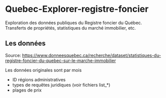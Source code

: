 # Quebec-Explorer-registre-foncier
Exploration des données publiques du Registre foncier du Québec. Transferts de propriétés, statistiques du marché immobilier, etc.

## Les données

Source: https://www.donneesquebec.ca/recherche/dataset/statistiques-du-registre-foncier-du-quebec-sur-le-marche-immobilier

Les données originales sont par mois

+ ID régions administratives
+ types de requêtes juridiques (voir fichiers list_*)
+ plages de prix
